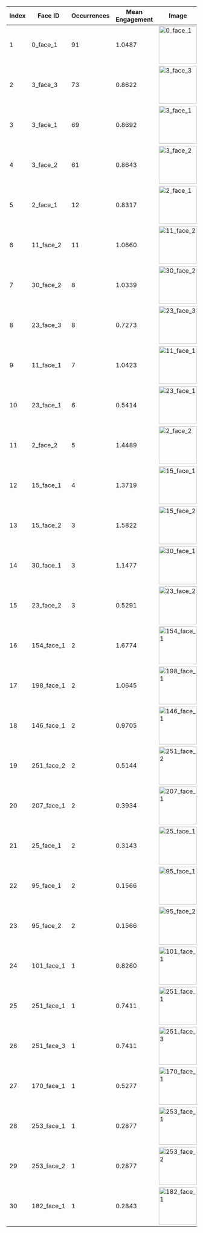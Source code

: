 | Index | Face ID | Occurrences | Mean Engagement | Image |
| ----- | ------- | ----- | ----- | ----- |
| 1 | 0_face_1 | 91 | 1.0487 | <img src='https://archive.rishabsdrive.workers.dev/1:/faces/0_face_1.jpg' alt='0_face_1' width='100'/> |
| 2 | 3_face_3 | 73 | 0.8622 | <img src='https://archive.rishabsdrive.workers.dev/1:/faces/3_face_3.jpg' alt='3_face_3' width='100'/> |
| 3 | 3_face_1 | 69 | 0.8692 | <img src='https://archive.rishabsdrive.workers.dev/1:/faces/3_face_1.jpg' alt='3_face_1' width='100'/> |
| 4 | 3_face_2 | 61 | 0.8643 | <img src='https://archive.rishabsdrive.workers.dev/1:/faces/3_face_2.jpg' alt='3_face_2' width='100'/> |
| 5 | 2_face_1 | 12 | 0.8317 | <img src='https://archive.rishabsdrive.workers.dev/1:/faces/2_face_1.jpg' alt='2_face_1' width='100'/> |
| 6 | 11_face_2 | 11 | 1.0660 | <img src='https://archive.rishabsdrive.workers.dev/1:/faces/11_face_2.jpg' alt='11_face_2' width='100'/> |
| 7 | 30_face_2 | 8 | 1.0339 | <img src='https://archive.rishabsdrive.workers.dev/1:/faces/30_face_2.jpg' alt='30_face_2' width='100'/> |
| 8 | 23_face_3 | 8 | 0.7273 | <img src='https://archive.rishabsdrive.workers.dev/1:/faces/23_face_3.jpg' alt='23_face_3' width='100'/> |
| 9 | 11_face_1 | 7 | 1.0423 | <img src='https://archive.rishabsdrive.workers.dev/1:/faces/11_face_1.jpg' alt='11_face_1' width='100'/> |
| 10 | 23_face_1 | 6 | 0.5414 | <img src='https://archive.rishabsdrive.workers.dev/1:/faces/23_face_1.jpg' alt='23_face_1' width='100'/> |
| 11 | 2_face_2 | 5 | 1.4489 | <img src='https://archive.rishabsdrive.workers.dev/1:/faces/2_face_2.jpg' alt='2_face_2' width='100'/> |
| 12 | 15_face_1 | 4 | 1.3719 | <img src='https://archive.rishabsdrive.workers.dev/1:/faces/15_face_1.jpg' alt='15_face_1' width='100'/> |
| 13 | 15_face_2 | 3 | 1.5822 | <img src='https://archive.rishabsdrive.workers.dev/1:/faces/15_face_2.jpg' alt='15_face_2' width='100'/> |
| 14 | 30_face_1 | 3 | 1.1477 | <img src='https://archive.rishabsdrive.workers.dev/1:/faces/30_face_1.jpg' alt='30_face_1' width='100'/> |
| 15 | 23_face_2 | 3 | 0.5291 | <img src='https://archive.rishabsdrive.workers.dev/1:/faces/23_face_2.jpg' alt='23_face_2' width='100'/> |
| 16 | 154_face_1 | 2 | 1.6774 | <img src='https://archive.rishabsdrive.workers.dev/1:/faces/154_face_1.jpg' alt='154_face_1' width='100'/> |
| 17 | 198_face_1 | 2 | 1.0645 | <img src='https://archive.rishabsdrive.workers.dev/1:/faces/198_face_1.jpg' alt='198_face_1' width='100'/> |
| 18 | 146_face_1 | 2 | 0.9705 | <img src='https://archive.rishabsdrive.workers.dev/1:/faces/146_face_1.jpg' alt='146_face_1' width='100'/> |
| 19 | 251_face_2 | 2 | 0.5144 | <img src='https://archive.rishabsdrive.workers.dev/1:/faces/251_face_2.jpg' alt='251_face_2' width='100'/> |
| 20 | 207_face_1 | 2 | 0.3934 | <img src='https://archive.rishabsdrive.workers.dev/1:/faces/207_face_1.jpg' alt='207_face_1' width='100'/> |
| 21 | 25_face_1 | 2 | 0.3143 | <img src='https://archive.rishabsdrive.workers.dev/1:/faces/25_face_1.jpg' alt='25_face_1' width='100'/> |
| 22 | 95_face_1 | 2 | 0.1566 | <img src='https://archive.rishabsdrive.workers.dev/1:/faces/95_face_1.jpg' alt='95_face_1' width='100'/> |
| 23 | 95_face_2 | 2 | 0.1566 | <img src='https://archive.rishabsdrive.workers.dev/1:/faces/95_face_2.jpg' alt='95_face_2' width='100'/> |
| 24 | 101_face_1 | 1 | 0.8260 | <img src='https://archive.rishabsdrive.workers.dev/1:/faces/101_face_1.jpg' alt='101_face_1' width='100'/> |
| 25 | 251_face_1 | 1 | 0.7411 | <img src='https://archive.rishabsdrive.workers.dev/1:/faces/251_face_1.jpg' alt='251_face_1' width='100'/> |
| 26 | 251_face_3 | 1 | 0.7411 | <img src='https://archive.rishabsdrive.workers.dev/1:/faces/251_face_3.jpg' alt='251_face_3' width='100'/> |
| 27 | 170_face_1 | 1 | 0.5277 | <img src='https://archive.rishabsdrive.workers.dev/1:/faces/170_face_1.jpg' alt='170_face_1' width='100'/> |
| 28 | 253_face_1 | 1 | 0.2877 | <img src='https://archive.rishabsdrive.workers.dev/1:/faces/253_face_1.jpg' alt='253_face_1' width='100'/> |
| 29 | 253_face_2 | 1 | 0.2877 | <img src='https://archive.rishabsdrive.workers.dev/1:/faces/253_face_2.jpg' alt='253_face_2' width='100'/> |
| 30 | 182_face_1 | 1 | 0.2843 | <img src='https://archive.rishabsdrive.workers.dev/1:/faces/182_face_1.jpg' alt='182_face_1' width='100'/> |

